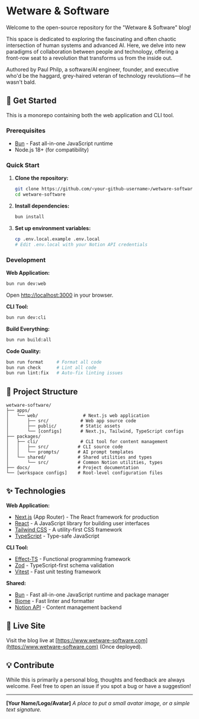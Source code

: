 # Wetware & Software

Welcome to the open-source repository for the "Wetware & Software" blog!

This space is dedicated to exploring the fascinating and often chaotic intersection of human systems and advanced AI. Here, we delve into new paradigms of collaboration between people and technology, offering a front-row seat to a revolution that transforms us from the inside out.

Authored by Paul Philp, a software/AI engineer, founder, and executive who'd be the haggard, grey-haired veteran of technology revolutions—if he wasn't bald.

## 🚀 Get Started

This is a monorepo containing both the web application and CLI tool.

### **Prerequisites**
- [Bun](https://bun.sh/) - Fast all-in-one JavaScript runtime
- Node.js 18+ (for compatibility)

### **Quick Start**

1.  **Clone the repository:**
    ```bash
    git clone https://github.com/<your-github-username>/wetware-software.git
    cd wetware-software
    ```

2.  **Install dependencies:**
    ```bash
    bun install
    ```

3.  **Set up environment variables:**
    ```bash
    cp .env.local.example .env.local
    # Edit .env.local with your Notion API credentials
    ```

### **Development**

**Web Application:**
```bash
bun run dev:web
```
Open [http://localhost:3000](http://localhost:3000) in your browser.

**CLI Tool:**
```bash
bun run dev:cli
```

**Build Everything:**
```bash
bun run build:all
```

**Code Quality:**
```bash
bun run format     # Format all code
bun run check      # Lint all code
bun run lint:fix   # Auto-fix linting issues
```

## 📁 Project Structure

```
wetware-software/
├── apps/
│   └── web/                 # Next.js web application
│       ├── src/            # Web app source code
│       ├── public/         # Static assets
│       └── [configs]       # Next.js, Tailwind, TypeScript configs
├── packages/
│   ├── cli/                # CLI tool for content management
│   │   ├── src/           # CLI source code
│   │   └── prompts/       # AI prompt templates
│   └── shared/            # Shared utilities and types
│       └── src/           # Common Notion utilities, types
├── docs/                  # Project documentation
└── [workspace configs]    # Root-level configuration files
```

## ✨ Technologies

**Web Application:**
*   [Next.js](https://nextjs.org/) (App Router) - The React framework for production
*   [React](https://react.dev/) - A JavaScript library for building user interfaces
*   [Tailwind CSS](https://tailwindcss.com/) - A utility-first CSS framework
*   [TypeScript](https://www.typescriptlang.org/) - Type-safe JavaScript

**CLI Tool:**
*   [Effect-TS](https://effect.website/) - Functional programming framework
*   [Zod](https://zod.dev/) - TypeScript-first schema validation
*   [Vitest](https://vitest.dev/) - Fast unit testing framework

**Shared:**
*   [Bun](https://bun.sh/) - Fast all-in-one JavaScript runtime and package manager
*   [Biome](https://biomejs.dev/) - Fast linter and formatter
*   [Notion API](https://developers.notion.com/) - Content management backend

## 🔗 Live Site

Visit the blog live at [https://www.wetware-software.com](https://www.wetware-software.com) (Once deployed).

## 💡 Contribute

While this is primarily a personal blog, thoughts and feedback are always welcome. Feel free to open an issue if you spot a bug or have a suggestion!

---

**[Your Name/Logo/Avatar]**
*A place to put a small avatar image, or a simple text signature.*